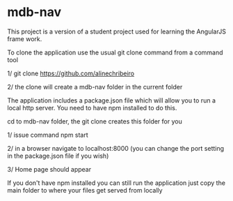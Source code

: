 # mdb-nav

This project is a version of a student project used for
learning the AngularJS frame work.

To clone the application use the usual git clone command from a command tool

1/ git clone https://github.com/alinechribeiro

2/ the clone will create a mdb-nav folder in the current folder

The application includes a package.json file which will allow you to run a 
local http server. You need to have npm installed to do this.

cd to mdb-nav folder, the git clone creates this folder for you

1/ issue command npm start

2/ in a browser navigate to localhost:8000 (you can change the port setting
   in the package.json file if you wish)

3/ Home page should appear

If you don't have npm installed you can still run the application just
copy the main folder to where your files get served from locally
